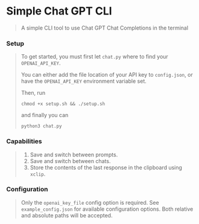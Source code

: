 # Simple Chat GPT CLI
> A simple CLI tool to use Chat GPT Chat Completions in the terminal

### Setup
> To get started, you must first let `chat.py` where to find your `OPENAI_API_KEY`. 
>
> You can either add the file location of your API key to `config.json`,
> or have the `OPENAI_API_KEY` environment variable set. 
>
> Then, run
> ```
> chmod +x setup.sh && ./setup.sh
> ```
> and finally you can
> ```
> python3 chat.py
> ``````

### Capabilities
> 1. Save and switch between prompts.
> 2. Save and switch between chats.
> 3. Store the contents of the last response in the clipboard using `xclip`.

### Configuration
> Only the `openai_key_file` config option is required.
> See `example_config.json` for available configuration options.
> Both relative and absolute paths will be accepted.

